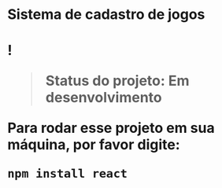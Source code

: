 <h1>Sistema de  cadastro de jogos<h1>!


>  Status do projeto: Em desenvolvimento

Para rodar esse projeto em sua máquina, por favor digite:

```
npm install react
```
